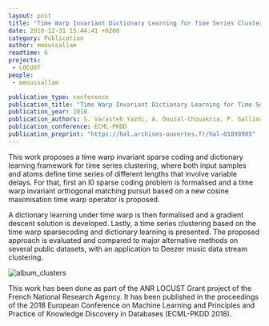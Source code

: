```yaml
---
layout: post
title: "Time Warp Invariant Dictionary Learning for Time Series Clustering: Application to Music Data Stream Analysis"
date: 2018-12-31 15:44:41 +0200
category: Publication
author: mmoussallam
readtime: 6
projects:
 - LOCUST
people:
 - mmoussallam

publication_type: conference
publication_title: "Time Warp Invariant Dictionary Learning for Time Series Clustering: Application to Music Data Stream Analysis"
publication_year: 2018
publication_authors: S. Varasteh Yazdi, A. Douzal-Chouakria, P. Gallinari, M. Moussallam
publication_conference: ECML-PKDD
publication_preprint: "https://hal.archives-ouvertes.fr/hal-01898905"
---
```


This work proposes a time warp invariant sparse coding and dictionary learning framework for time series clustering, where both input samples and atoms define time series of different lengths that involve variable delays. For that, first an l0 sparse coding problem is formalised and a time warp invariant orthogonal matching pursuit based on a new cosine maximisation time warp operator is proposed.

A dictionary learning under time warp is then formalised and a gradient descent solution is developed. Lastly, a time series clustering based on the time warp sparsecoding and dictionary learning is presented. The proposed approach is evaluated and compared to major alternative methods on several public datasets, with an application to Deezer music data stream clustering.

<div class="publication-illustration">
    <img
        src="{{ '/static/images/publis/varasteh18ecml/album_clusters.png' | prepend: site.url }}"
        alt="album_clusters"/>
</div>

This work has been done as part of the ANR LOCUST Grant project of the French National Research Agency.
It has been published in the proceedings of the 2018 European Conference on Machine Learning and Principles and Practice of Knowledge Discovery in Databases (ECML-PKDD 2018).
